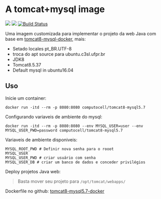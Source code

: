 # A tomcat+mysql image
[![](https://images.microbadger.com/badges/image/zer0i3/tomcat8-mysql.svg)](https://microbadger.com/images/zer0i3/tomcat8-mysql) [![](https://images.microbadger.com/badges/version/zer0i3/tomcat8-mysql.svg)](https://microbadger.com/images/zer0i3/tomcat8-mysql) [![Build Status](https://travis-ci.org/zer0i3/tomcat8-mysql-docker.svg?branch=master)](https://travis-ci.org/zer0i3/tomcat8-mysql-docker)

Uma imagem customizada para implementar o projeto da web Java com base em [tomcat8-mysql-docker]( https://github.com/m4yfly/tomcat8-mysql-docker), mais:

* Setado locales pt_BR.UTF-8
* troca do apt source para ubuntu.c3sl.ufpr.br
* JDK8
* Tomcat8.5.37
* Default mysql in ubuntu16.04

## Uso

Inicie um container:

```shell
docker run -itd --rm -p 8080:8080 computocell/tomcat8-mysql5.7
```

Configurando variaveis de ambiente do mysql:

```shell
docker run -itd --rm -p 8080:8080 --env MYSQL_USER=user --env MYSQL_USER_PWD=password computocell/tomcat8-mysql5.7
```

Variaveis de ambiente disponiveis: 

```shell
MYSQL_ROOT_PWD # Definir nova senha para o rooot 
MYSQL_USER	
MYSQL_USER_PWD # criar usuário com senha
MYSQL_USER_DB # criar um banco de dados e conceder privilégios
```

Deploy projetos Java web:

> Basta mover seu projeto para `/opt/tomcat/webapps/`
>


Dockerfile no github: [tomcat8-mysql5.7-docker](https://github.com/computocell/tomcat8-mysql5.7-docker)